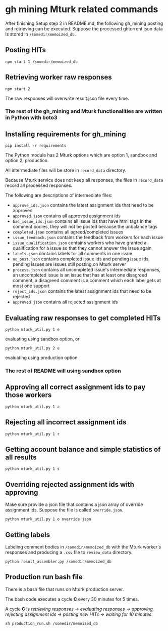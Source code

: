 # gh mining Mturk related commands
After finishing Setup step 2 in README.md, the following gh_mining posting and retrieving can be executed.
Suppose the processed ghtorrent json data is stored in `/somedir/memoized_db`.
## Posting HITs
```
npm start 1 /somedir/memoized_db
```
## Retrieving worker raw responses
```
npm start 2
```
The raw responses will overwrite result.json file every time.

### The rest of the gh_mining and Mturk functionalities are written in Python with boto3 ###
## Installing requirements for gh_mining
```
pip install -r requirements
```
The Python module has 2 Mturk options which are option 1, sandbox and option 2, production.

All intermediate files will be store in `record_data` directory.

Because Mturk service does not keep all responses, the files in `record_data` record all processed responses.

The following are descriptions of intermediate files:
- `approve_ids.json` contains the latest assignment ids that need to be approved
- `approved.json` contains all approved assignment ids
- `bad_issue_ids.json` contains all issue ids that have html tags in the comment bodies, they will not be posted because the unbalance tags
- `completed.json` contains all agreed/completed issues
- `issue_feedback.json` contains the feedback from workers for each issue
- `issue_qualification.json` contains workers who have granted a qualification for a issue so that they cannot answer the issue again
- `labels.json` contains labels for all comments in one issue
- `no_post.json` contains completed issue ids and pending issue ids, pending issues are issues still posting on Mturk server
- `process.json` contains all uncompleted issue's intermediate responses, an uncompleted issue is an issue that has at least one disagreed comment, a disagreed comment is a comment which each label gets at most one support
- `reject_ids.json` contains the latest assignment ids that need to be rejected
- `approved.json` contains all rejected assignment ids

## Evaluating raw responses to get completed HITs
```
python mturk_util.py 1 e
```
evaluating using sandbox option, or
```
python mturk_util.py 2 e
```
evaluating using production option
### The rest of README will using sandbox option

## Approving all correct assignment ids to pay those workers
```
python mturk_util.py 1 a
```

## Rejecting all incorrect assignment ids
```
python mturk_util.py 1 r
```

## Getting account balance and simple statistics of all results
```
python mturk_util.py 1 s
```

## Overriding rejected assignment ids with approving
Make sure provide a json file that contains a json array of override assignment ids.
Suppose the file is called `override.json`.
```
python mturk_util.py 1 o override.json
```

## Getting labels
Labeling comment bodies in `/somedir/memoized_db` with the Mturk worker's responses and producing a `.csv` file to `review_data` directory.
```
python result_assembler.py /somedir/memoized_db
```

## Production run bash file
There is a bash file that runs on Mturk production server.

The bash code executes a cycle __C__ every 30 minutes for 5 times.

A cycle __C__ is _retrieving responses -> evaluating responses -> approving, rejecting assignment ids -> posting new HITs -> waiting for 10 minutes_.

```
sh production_run.sh /somedir/memoized_db
```
